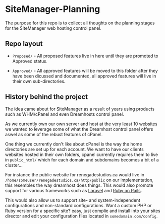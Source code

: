 # SiteManager-Planning

The purpose for this repo is to collect all thoughts on the planning stages for the SiteManager web hosting control panel.  

## Repo layout

* `Proposed/` - All proposed features live in here until they are promoted to Approved status.

* `Approved/` - All approved features will be moved to this folder after they have been dicussed and documented, all approved features will live in their own sub-directories.  

## History behind the project

The idea came about for SiteManager as a result of years using products such as WHM/cPanel and even Dreamhosts control panel.

As we currently own our own server and host at the very least 10 websites we wanted to leverage some of what the Dreamhost control panel offers aswel as some of the rebust features of cPanel.

One thing we currently don't like about cPanel is the way the home directories are set up for each account.  We want to have our clients websites hosted in their own folders, cpanel currently requires them to live in `public_html/` which for each domain and subdomains becomes a bit of a cluster...

For instance the public website for renegadestudios.ca would live in `/home/someuser/renegadestudios.ca/http/public` on our implementation, this resembles the way dreamhost does things.  This would also promote support for various frameworks such as [Laravel](http://laravel.com) and [Ruby on Rails](http://rubyonrails.org).

This would also allow us to support site- and system-independent configurations and non-standard configurations.  Want a custom PHP or Ruby version for a specific site? easy, just complie and install into your sites director and edit your configuration files located in `somedomain.com/config`.
